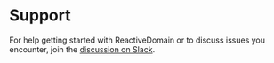 # Support

For help getting started with ReactiveDomain or to discuss issues you encounter, join the [discussion on Slack](https://reactivedomain.slack.com).